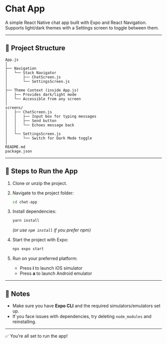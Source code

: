 # Chat App

A simple React Native chat app built with Expo and React Navigation.  
Supports light/dark themes with a Settings screen to toggle between them.

---

## 📂 Project Structure

```
App.js
│
├── Navigation
│   └── Stack Navigator
│       ├── ChatScreen.js
│       └── SettingsScreen.js
│
├── Theme Context (inside App.js)
│   ├── Provides dark/light mode
│   └── Accessible from any screen
│
screens/
│   ├── ChatScreen.js
│   │   ├── Input box for typing messages
│   │   ├── Send button
│   │   └── Echoes message back
│   │
│   └── SettingsScreen.js
│       └── Switch for Dark Mode toggle
│
README.md
package.json
```

---

## 🚀 Steps to Run the App

1. Clone or unzip the project.
2. Navigate to the project folder:
   ```bash
   cd chat-app
   ```
3. Install dependencies:
   ```bash
   yarn install
   ```
   *(or use `npm install` if you prefer npm)*

4. Start the project with Expo:
   ```bash
   npx expo start
   ```

5. Run on your preferred platform:
   - Press **i** to launch iOS simulator
   - Press **a** to launch Android emulator

---

## 📝 Notes
- Make sure you have **Expo CLI** and the required simulators/emulators set up.  
- If you face issues with dependencies, try deleting `node_modules` and reinstalling.  

---

✅ You’re all set to run the app!
